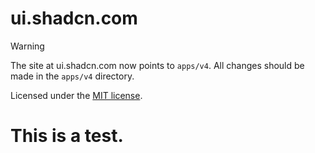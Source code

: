# ui.shadcn.com

> [!WARNING]
> The site at ui.shadcn.com now points to `apps/v4`. All changes should be made in the `apps/v4` directory.

Licensed under the [MIT license](https://github.com/shadcn/ui/blob/main/LICENSE.md).

# This is a test.
